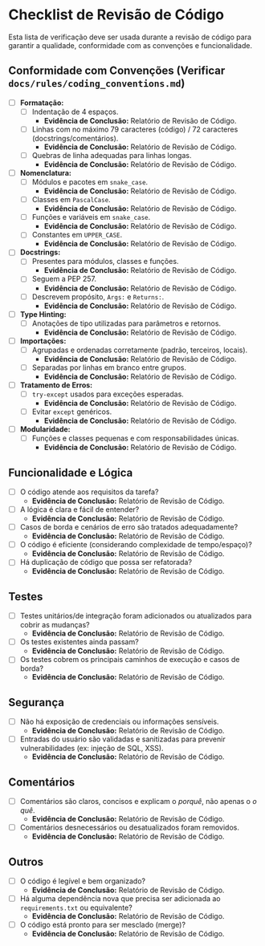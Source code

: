 # Checklist de Revisão de Código

Esta lista de verificação deve ser usada durante a revisão de código para garantir a qualidade, conformidade com as convenções e funcionalidade.

## Conformidade com Convenções (Verificar `docs/rules/coding_conventions.md`)

- [ ] **Formatação:**
    - [ ] Indentação de 4 espaços.
        *   **Evidência de Conclusão:** Relatório de Revisão de Código.
    - [ ] Linhas com no máximo 79 caracteres (código) / 72 caracteres (docstrings/comentários).
        *   **Evidência de Conclusão:** Relatório de Revisão de Código.
    - [ ] Quebras de linha adequadas para linhas longas.
        *   **Evidência de Conclusão:** Relatório de Revisão de Código.
- [ ] **Nomenclatura:**
    - [ ] Módulos e pacotes em `snake_case`.
        *   **Evidência de Conclusão:** Relatório de Revisão de Código.
    - [ ] Classes em `PascalCase`.
        *   **Evidência de Conclusão:** Relatório de Revisão de Código.
    - [ ] Funções e variáveis em `snake_case`.
        *   **Evidência de Conclusão:** Relatório de Revisão de Código.
    - [ ] Constantes em `UPPER_CASE`.
        *   **Evidência de Conclusão:** Relatório de Revisão de Código.
- [ ] **Docstrings:**
    - [ ] Presentes para módulos, classes e funções.
        *   **Evidência de Conclusão:** Relatório de Revisão de Código.
    - [ ] Seguem a PEP 257.
        *   **Evidência de Conclusão:** Relatório de Revisão de Código.
    - [ ] Descrevem propósito, `Args:` e `Returns:`.
        *   **Evidência de Conclusão:** Relatório de Revisão de Código.
- [ ] **Type Hinting:**
    - [ ] Anotações de tipo utilizadas para parâmetros e retornos.
        *   **Evidência de Conclusão:** Relatório de Revisão de Código.
- [ ] **Importações:**
    - [ ] Agrupadas e ordenadas corretamente (padrão, terceiros, locais).
        *   **Evidência de Conclusão:** Relatório de Revisão de Código.
    - [ ] Separadas por linhas em branco entre grupos.
        *   **Evidência de Conclusão:** Relatório de Revisão de Código.
- [ ] **Tratamento de Erros:**
    - [ ] `try-except` usados para exceções esperadas.
        *   **Evidência de Conclusão:** Relatório de Revisão de Código.
    - [ ] Evitar `except` genéricos.
        *   **Evidência de Conclusão:** Relatório de Revisão de Código.
- [ ] **Modularidade:**
    - [ ] Funções e classes pequenas e com responsabilidades únicas.
        *   **Evidência de Conclusão:** Relatório de Revisão de Código.

## Funcionalidade e Lógica

- [ ] O código atende aos requisitos da tarefa?
    *   **Evidência de Conclusão:** Relatório de Revisão de Código.
- [ ] A lógica é clara e fácil de entender?
    *   **Evidência de Conclusão:** Relatório de Revisão de Código.
- [ ] Casos de borda e cenários de erro são tratados adequadamente?
    *   **Evidência de Conclusão:** Relatório de Revisão de Código.
- [ ] O código é eficiente (considerando complexidade de tempo/espaço)?
    *   **Evidência de Conclusão:** Relatório de Revisão de Código.
- [ ] Há duplicação de código que possa ser refatorada?
    *   **Evidência de Conclusão:** Relatório de Revisão de Código.

## Testes

- [ ] Testes unitários/de integração foram adicionados ou atualizados para cobrir as mudanças?
    *   **Evidência de Conclusão:** Relatório de Revisão de Código.
- [ ] Os testes existentes ainda passam?
    *   **Evidência de Conclusão:** Relatório de Revisão de Código.
- [ ] Os testes cobrem os principais caminhos de execução e casos de borda?
    *   **Evidência de Conclusão:** Relatório de Revisão de Código.

## Segurança

- [ ] Não há exposição de credenciais ou informações sensíveis.
    *   **Evidência de Conclusão:** Relatório de Revisão de Código.
- [ ] Entradas do usuário são validadas e sanitizadas para prevenir vulnerabilidades (ex: injeção de SQL, XSS).
    *   **Evidência de Conclusão:** Relatório de Revisão de Código.

## Comentários

- [ ] Comentários são claros, concisos e explicam o *porquê*, não apenas o *o quê*.
    *   **Evidência de Conclusão:** Relatório de Revisão de Código.
- [ ] Comentários desnecessários ou desatualizados foram removidos.
    *   **Evidência de Conclusão:** Relatório de Revisão de Código.

## Outros

- [ ] O código é legível e bem organizado?
    *   **Evidência de Conclusão:** Relatório de Revisão de Código.
- [ ] Há alguma dependência nova que precisa ser adicionada ao `requirements.txt` ou equivalente?
    *   **Evidência de Conclusão:** Relatório de Revisão de Código.
- [ ] O código está pronto para ser mesclado (merge)?
    *   **Evidência de Conclusão:** Relatório de Revisão de Código.

